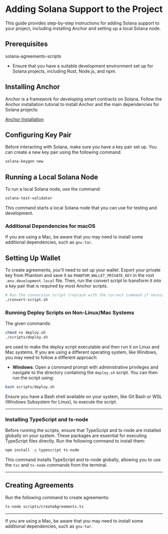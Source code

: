 # Adding Solana Support to the Project

This guide provides step-by-step instructions for adding Solana support to your project, including installing Anchor and setting up a local Solana node.

## Prerequisites

 solana-agreements-scripts
- Ensure that you have a suitable development environment set up for Solana projects, including Rust, Node.js, and npm.

## Installing Anchor

Anchor is a framework for developing smart contracts on Solana. Follow the Anchor installation tutorial to install Anchor and the main dependencies for Solana projects:

[Anchor Installation](https://www.anchor-lang.com/docs/installation#install-using-pre-build-binary-on-x86-64-linux)

## Configuring Key Pair

Before interacting with Solana, make sure you have a key pair set up. You can create a new key pair using the following command:

```sh
solana-keygen new
```

## Running a Local Solana Node

To run a local Solana node, use the command:

```sh
solana-test-validator
```

This command starts a local Solana node that you can use for testing and development.

### Additional Dependencies for macOS
If you are using a Mac, be aware that you may need to install some additional dependencies, such as `gnu-tar`.

## Setting Up Wallet

To create agreements, you'll need to set up your wallet. Export your private key from Phantom and save it as `PHANTOM_WALLET_PRIVATE_KEY` in the root `.env.development.local` file. Then, run the convert script to transform it into a key pair that is required by most Anchor scripts.

```sh
# Run the conversion script (replace with the correct command if necessary)
./convert-script.sh
```

### Running Deploy Scripts on Non-Linux/Mac Systems

The given commands:

```sh
chmod +x deploy.sh
./scripts/deploy.sh
```

are used to make the deploy script executable and then run it on Linux and Mac systems. If you are using a different operating system, like Windows, you may need to follow a different approach:

- **Windows**: Open a command prompt with administrative privileges and navigate to the directory containing the `deploy.sh` script. You can then run the script using:

```sh
bash scripts/deploy.sh
```

Ensure you have a Bash shell available on your system, like Git Bash or WSL (Windows Subsystem for Linux), to execute the script.

---

### Installing TypeScript and ts-node

Before running the scripts, ensure that TypeScript and ts-node are installed globally on your system. These packages are essential for executing TypeScript files directly. Run the following command to install them:

```sh
npm install -g typescript ts-node
```

This command installs TypeScript and ts-node globally, allowing you to use the `tsc` and `ts-node` commands from the terminal.

---

## Creating Agreements

Run the following command to create agreements:

```sh
ts-node scripts/createAgreements.ts
```

---
If you are using a Mac, be aware that you may need to install some additional dependencies, such as `gnu-tar`. 
